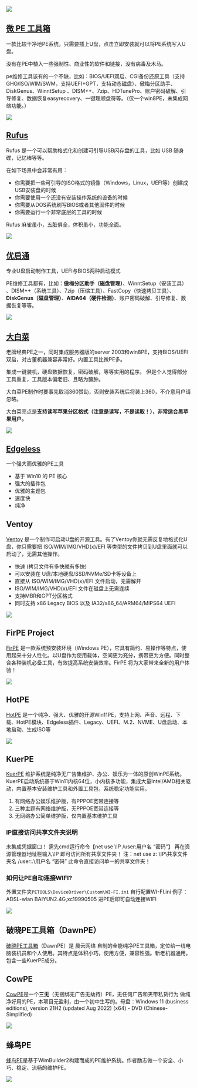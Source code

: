 ![](https://tucang.cc/api/image/show/4311b1bdbafeeb207bc4827df5588efa)

## [微 PE 工具箱](http://www.wepe.com.cn/download.html "微 PE 工具箱")
一款比较干净地PE系统，只需要插上U盘，点击立即安装就可以将PE系统写入U盘。

没有在PE中植入一些强制性、商业性的软件和链接，没有病毒及木马。

pe维修工具该有的一个不缺，比如：BIOS/UEFI双启、CGI备份还原工具（支持GHO/ISO/WIM/SWM，支持UEFI+GPT，支持动态磁盘）、傲梅分区助手、DiskGenus、WinntSetup 、DISM++、7zip、HDTunePro、账户密码破解、引导修复、数据恢复easyrecovery、一键理顺盘符等。（仅一个win8PE，未集成网络功能。）

![](https://gzw.sinaimg.cn/large/006xxuvply1gmvkihrul0j31kg1b4ac5.jpg)

## [Rufus](https://rufus.ie/)

Rufus 是一个可以帮助格式化和创建可引导USB闪存盘的工具，比如 USB 随身碟，记忆棒等等。

在如下场景中会非常有用：

- 你需要把一些可引导的ISO格式的镜像（Windows，Linux，UEFI等）创建成USB安装盘的时候
- 你需要使用一个还没有安装操作系统的设备的时候
- 你需要从DOS系统刷写BIOS或者其他固件的时候
- 你需要运行一个非常底层的工具的时候

Rufus 麻雀虽小，五脏俱全，体积虽小，功能全面。

![](https://gzw.sinaimg.cn/large/006xxuvply1gnzjfxonrdj30bm0eymx8.jpg)

## [优启通](https://www.upe.net/download.html "优启通")
专业U盘启动制作工具，UEFI与BIOS两种启动模式

PE维修工具都有，比如：**傲梅分区助手（磁盘管理）**、WinntSetup（安装工具） 、DISM++（系统工具）、7zip（压缩工具）、FastCopy（快速拷贝工具）、**DiskGenus（磁盘管理）**、**AIDA64（硬件检测）**、账户密码破解、引导修复、数据恢复等等。

![](https://gzw.sinaimg.cn/large/006xxuvply1gmvku5g1uuj30v80s0wg9.jpg)

## [大白菜](https://www.dabaicai.com/u.html "大白菜")
老牌经典PE之一，同时集成服务器版的server 2003和win8PE，支持BIOS/UEFI双启，对古董机器兼容非常好。内置工具比微PE多。

集成一键装机，硬盘数据恢复，密码破解，等等实用的程序。 但是个人觉得部分工具重复，工具版本偏老旧、且略为臃肿。

大白菜PE制作时要事先取消360赞助，否则安装系统后将装上360，不介意用户请忽略。 

大白菜亮点是**支持读写苹果分区格式（注意是读写，不是读取！），非常适合黑苹果用户。**

![](https://gzw.sinaimg.cn/large/006xxuvply1gmvkxd5zvuj31400u1whv.jpg)

## [Edgeless](https://home.edgeless.top/)

一个强大而优雅的PE工具

- 基于 Win10 的 PE 核心
- 强大的插件包
- 优雅的主题包
- 速度快
- 纯净

## Ventoy

[Ventoy](https://ventoy.net/cn/index.html) 是一个制作可启动U盘的开源工具。有了Ventoy你就无需反复地格式化U盘，你只需要把 ISO/WIM/IMG/VHD(x)/EFI 等类型的文件拷贝到U盘里面就可以启动了，无需其他操作。

- 快速 (拷贝文件有多快就有多快)
- 可以安装在 U盘/本地硬盘/SSD/NVMe/SD卡等设备上
- 直接从 ISO/WIM/IMG/VHD(x)/EFI 文件启动，无需解开
- ISO/WIM/IMG/VHD(x)/EFI 文件在磁盘上无需连续
- 支持MBR和GPT分区格式
- 同时支持 x86 Legacy BIOS 以及 IA32/x86_64/ARM64/MIPS64 UEFI

![](https://usacdn.wangdu.site/file/blog-cdn/WP-CDN/uPic/2021051414.webp)

## FirPE Project

[FirPE](https://www.firpe.cn/) 是一款系统预安装环境（Windows PE），它具有简约、易操作等特点，使用起来十分人性化。以U盘作为使用载体，空间更为充分，携带更为方便。同时整合各种装机必备工具，有效提高系统安装效率。FirPE 将为大家带来全新的用户体验！

![](https://usacdn.wangdu.site/file/blog-cdn/WP-CDN-02/2022/202202101107826.webp)

## HotPE

[HotPE](https://www.hotpe.top/) 是一个纯净、强大、优雅的开源Win11PE，支持上网、声音、远程、下载、HotPE模块、Edgeless插件、Legacy、UEFI、M.2、NVME、U盘启动、本地启动、生成ISO等

![](https://pic.rmb.bdstatic.com/bjh/5fafe0e6c4c081506c05495175f1a38c.png)

## KuerPE

[KuerPE](https://www.123pan.com/s/NFzA-0lRgh.html) 维护系统是纯净无广告集维护、办公、娱乐为一体的原创WinPE系统。KuerPE启动系统基于Win11内核64位，小内核多功能，集成大量Intel/AMD相关驱动，内置基本安装维护工具和外置工具包，系统稳定功能实用。

1. 有网络办公娱乐维护版，有PPPOE宽带连接等
2. 三种主题有网络维护版，无PPPOE宽带连接等
3. 无网络办公简单维护版，仅内置基本维护工具

### IP直接访问共享文件夹说明

未集成凭据窗口！
需先cmd运行命令【net use \\IP /user:用户名 “密码”】
再在资源管理器地址栏输入\\IP 即可访问所有共享文件夹！
注：net use z: \\IP\共享文件夹名 /user:.\用户名 “密码” 此命令直接访问单一的共享文件夹！

### 如何让PE自动连接WIFI?

外置文件夹`PETOOLS\DeviceDriver\Custom\WI-FI.ini`
自行配置WI-FI.ini 例子：ADSL-wlan BAIYUN2.4G,xc19990505
进PE后即可自动连接WIFI

![](https://usacdn.wangdu.site/file/blog-cdn/WP-CDN-02/2023/202304201511905.png)

## 破晓PE工具箱（DawnPE）

[破晓PE工具箱](https://www.123pan.com/s/NFzA-0lRgh.html)（DawnPE）是 晨云网络 自制的全能纯净PE工具箱，定位给一线电脑装机员和个人使用。其特点是体积小巧，使用方便，兼容性强。新老机器通用。包含一些KuerPE成分。

## CowPE

[CowPE](http://cowpe.myzwq.cn/project/8c11)是一个**三无**（无捆绑无广告无劫持）PE，无任何广告和夹带私货行为 做纯净好用的PE，本项目无盈利，由一个初中生写的。母盘：Windows 11 (business editions), version 21H2 (updated Aug 2022) (x64) - DVD (Chinese-Simplified)

![](https://usacdn.wangdu.site/file/blog-cdn/WP-CDN-02/2023/202304201509726.png)

## 蜂鸟PE

[蜂鸟PE](http://www.fengpe.top/)是基于WimBuilder2构建而成的PE维护系统。作者励志做一个安全、小巧、稳定、流畅的维护PE。

![](https://usacdn.wangdu.site/file/blog-cdn/WP-CDN-02/2023/202306061344827.png)